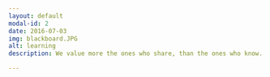 ```yaml
---
layout: default
modal-id: 2
date: 2016-07-03
img: blackboard.JPG
alt: learning
description: We value more the ones who share, than the ones who know. There is no such things as problems, but opportunities

---
```

